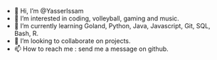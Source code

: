 - 👋 Hi, I’m @YasserIssam
- 👀 I’m interested in coding, volleyball, gaming and music.
- 🌱 I’m currently learning Goland, Python, Java, Javascript, Git, SQL, Bash, R.
- 💞️ I’m looking to collaborate on projects.
- 📫 How to reach me : send me a message on github.

<!---
YasserIssam/YasserIssam is a ✨ special ✨ repository because its `README.md` (this file) appears on your GitHub profile.
You can click the Preview link to take a look at your changes.
--->
